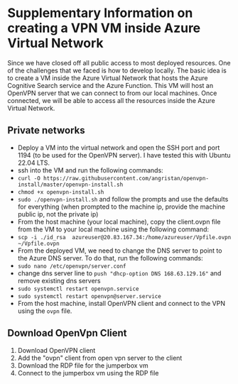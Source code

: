 # Supplementary Information on creating a VPN VM inside Azure Virtual Network

Since we have closed off all public access to most deployed resources. One of the challenges that we faced is how to develop locally. The basic idea is to create a VM inside the Azure Virtual Network that hosts the Azure Cognitive Search service and the Azure Function. This VM will host an OpenVPN server that we can connect to from our local machines. Once connected, we will be able to access all the resources inside the Azure Virtual Network.

## Private networks

- Deploy a VM into the virtual network and open the SSH port and port 1194 (to be used for the OpenVPN server). I have tested this with Ubuntu 22.04 LTS.
- ssh into the VM and run the following commands:
- `curl -O https://raw.githubusercontent.com/angristan/openvpn-install/master/openvpn-install.sh`
- `chmod +x openvpn-install.sh`
- `sudo ./openvpn-install.sh` and follow the prompts and use the defaults for everything (when prompted to the machine ip, provide the machine public ip, not the private ip)
- From the host machine (your local machine), copy the client.ovpn file from the VM to your local machine using the following command:
- `scp -i ./id_rsa  azureuser@20.83.167.34:/home/azureuser/Vpfile.ovpn ~/Vpfile.ovpn`
- From the deployed VM, we need to change the DNS server to point to the Azure DNS server. To do that, run the following commands:
- `sudo nano /etc/openvpn/server.conf`
- change dns server line to `push "dhcp-option DNS 168.63.129.16"` and remove existing dns servers
- `sudo systemctl restart openvpn.service`
- `sudo systemctl restart openvpn@server.service`
- From the host machine, install OpenVPN client and connect to the VPN using the `ovpn` file.

## Download OpenVpn Client

1. Download OpenVPN client
2. Add the "ovpn" client from open vpn server to the client
3. Download the RDP file for the jumperbox vm
4. Connect to the jumperbox vm using the RDP file

